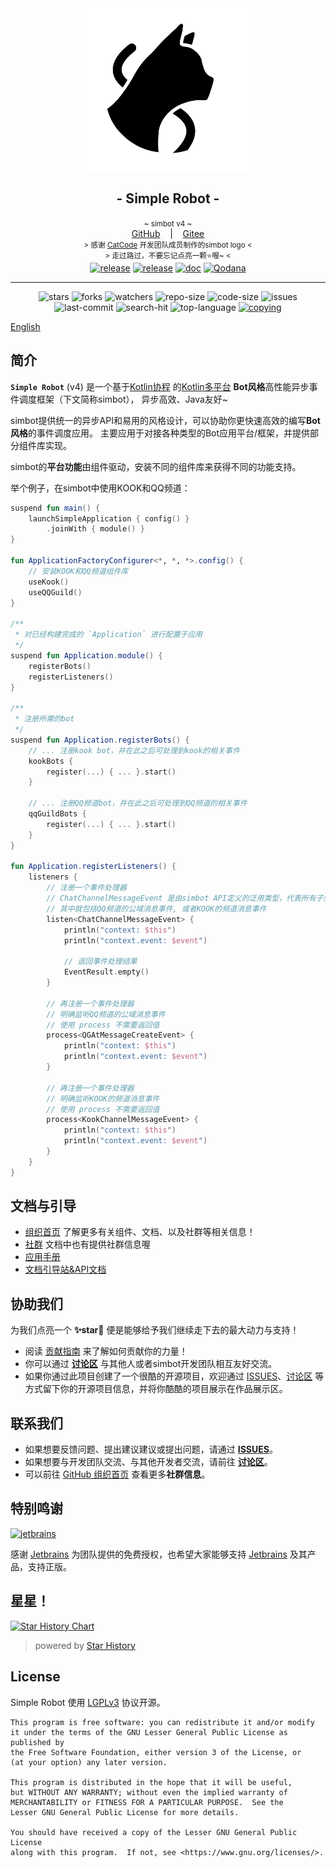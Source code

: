 <!--suppress HtmlDeprecatedAttribute -->
<div align="center">
<a href="https://simbot.forte.love/">
<picture>
  <source media="(prefers-color-scheme: dark)" srcset=".simbot/logo-dark.svg">
  <source media="(prefers-color-scheme: light)" srcset=".simbot/logo.svg">
  <img alt="simbot logo" src=".simbot/logo.svg" width="260" />
</picture>
</a>
<h2>
    - Simple Robot -
</h2>
<small>
        ~ simbot v4 ~      
</small>
<br>
    <span>
        <a href="https://github.com/simple-robot/simpler-robot" target="_blank">GitHub</a>
    </span> 
    &nbsp;&nbsp; | &nbsp;&nbsp;
    <span>
        <a href="https://gitee.com/simple-robot/simpler-robot" target="_blank">Gitee</a>
    </span> <br />
    <small> &gt; 感谢 <a href="https://github.com/ForteScarlet/CatCode" target="_blank">CatCode</a> 开发团队成员制作的simbot logo &lt; </small>
    <br>
    <small> &gt; 走过路过，不要忘记点亮一颗⭐喔~ &lt; </small> 
    <br>
   <a href="https://github.com/simple-robot/simpler-robot/releases/latest"><img alt="release" src="https://img.shields.io/github/v/release/simple-robot/simpler-robot" /></a>
<a href="https://repo1.maven.org/maven2/love/forte/simbot/simbot-api/" target="_blank">
  <img alt="release" src="https://img.shields.io/maven-central/v/love.forte.simbot/simbot-api" /></a>
<a href="https://simbot.forte.love" target="_blank">
  <img alt="doc" src="https://img.shields.io/badge/doc-simbot-brightgreen" /></a>
<a href="https://qodana.cloud/projects/p9mmM/reports/79Xen" target="_blank">
  <img alt="Qodana" src="https://github.com/simple-robot/simpler-robot/actions/workflows/qodana_code_quality.yml/badge.svg" /></a>
   <hr>
   <img alt="stars" src="https://img.shields.io/github/stars/simple-robot/simpler-robot" />
   <img alt="forks" src="https://img.shields.io/github/forks/simple-robot/simpler-robot" />
   <img alt="watchers" src="https://img.shields.io/github/watchers/simple-robot/simpler-robot" />
   <img alt="repo-size" src="https://img.shields.io/github/repo-size/simple-robot/simpler-robot" />
   <img alt="code-size" src="https://img.shields.io/github/languages/code-size/simple-robot/simpler-robot" />
   
   <img alt="issues" src="https://img.shields.io/github/issues-closed/simple-robot/simpler-robot?color=green" />
   <img alt="last-commit" src="https://img.shields.io/github/last-commit/simple-robot/simpler-robot" />
   <img alt="search-hit" src="https://img.shields.io/github/search/simple-robot/simpler-robot/simbot" />
   <img alt="top-language" src="https://img.shields.io/github/languages/top/simple-robot/simpler-robot" />
<a href="./COPYING"><img alt="copying" src="https://img.shields.io/github/license/simple-robot/simpler-robot" /></a>

<br>

</div>

[English](README_en.md)

## 简介

**`Simple Robot`** (v4) 是一个基于[Kotlin协程](https://github.com/Kotlin/kotlinx.coroutines)
的[Kotlin多平台](https://kotlinlang.org/docs/multiplatform.html)
**Bot风格**高性能异步事件调度框架（下文简称simbot），
异步高效、Java友好~

simbot提供统一的异步API和易用的风格设计，可以协助你更快速高效的编写**Bot风格**的事件调度应用。
主要应用于对接各种类型的Bot应用平台/框架，并提供部分组件库实现。

simbot的**平台功能**由组件驱动，安装不同的组件库来获得不同的功能支持。

举个例子，在simbot中使用KOOK和QQ频道：

```Kotlin
suspend fun main() {
    launchSimpleApplication { config() }
        .joinWith { module() }
}

fun ApplicationFactoryConfigurer<*, *, *>.config() {
    // 安装KOOK和QQ频道组件库
    useKook()
    useQQGuild()
}

/**
 * 对已经构建完成的 `Application` 进行配置于应用
 */
suspend fun Application.module() {
    registerBots()
    registerListeners()
}

/**
 * 注册所需的bot
 */
suspend fun Application.registerBots() {
    // ... 注册kook bot，并在此之后可处理到kook的相关事件
    kookBots {
        register(...) { ... }.start()
    }

    // ... 注册QQ频道bot，并在此之后可处理到QQ频道的相关事件
    qqGuildBots {
        register(...) { ... }.start()
    }
}

fun Application.registerListeners() {
    listeners {
        // 注册一个事件处理器
        // ChatChannelMessageEvent 是由simbot API定义的泛用类型，代表所有子频道消息事件
        // 其中就包括QQ频道的公域消息事件, 或者KOOK的频道消息事件
        listen<ChatChannelMessageEvent> {
            println("context: $this")
            println("context.event: $event")

            // 返回事件处理结果
            EventResult.empty()
        }

        // 再注册一个事件处理器
        // 明确监听QQ频道的公域消息事件
        // 使用 process 不需要返回值
        process<QGAtMessageCreateEvent> {
            println("context: $this")
            println("context.event: $event")
        }

        // 再注册一个事件处理器
        // 明确监听KOOK的频道消息事件
        // 使用 process 不需要返回值
        process<KookChannelMessageEvent> {
            println("context: $this")
            println("context.event: $event")
        }
    }
}
```

## 文档与引导

- [组织首页](https://github.com/simple-robot/) 了解更多有关组件、文档、以及社群等相关信息！
- [社群](https://simbot.forte.love/communities.html) 文档中也有提供社群信息喔
- [应用手册][doc-homepage]
- [文档引导站&API文档](https://docs.simbot.forte.love)

## 协助我们
为我们点亮一个 **✨star🌟** 便是能够给予我们继续走下去的最大动力与支持！

- 阅读 [贡献指南](docs/CONTRIBUTING_CN.md) 来了解如何贡献你的力量！ 
- 你可以通过 [**讨论区**][discussions] 与其他人或者simbot开发团队相互友好交流。
- 如果你通过此项目创建了一个很酷的开源项目，欢迎通过 [ISSUES][issues]、[讨论区][discussions]
  等方式留下你的开源项目信息，并将你酷酷的项目展示在作品展示区。

## 联系我们
- 如果想要反馈问题、提出建议建议或提出问题，请通过 [**ISSUES**][issues]。
- 如果想要与开发团队交流、与其他开发者交流，请前往 [**讨论区**][discussions]。
- 可以前往 [GitHub 组织首页](https://github.com/simple-robot/) 查看更多**社群信息**。


[pr]: https://github.com/simple-robot/simpler-robot/pulls
[issues]: https://github.com/simple-robot/simpler-robot/issues
[discussions]: https://github.com/orgs/simple-robot/discussions


## 特别鸣谢

<a href="https://www.jetbrains.com/?from=simpler-robot">
<img src="https://resources.jetbrains.com/storage/products/company/brand/logos/jetbrains.png" width="200" alt="jetbrains" />
</a>

感谢 [Jetbrains][jetbrains] 为团队提供的免费授权，也希望大家能够支持 [Jetbrains][jetbrains] 及其产品，支持正版。

[jetbrains]: https://www.jetbrains.com/?from=simpler-robot

## 星星！

[![Star History Chart](https://api.star-history.com/svg?repos=simple-robot/simpler-robot&type=Date)](https://star-history.com/#simple-robot/simpler-robot&Date)

> powered by [Star History](https://star-history.com)

## License

Simple Robot 使用 [LGPLv3](https://www.gnu.org/licenses/#LGPL) 协议开源。

```
This program is free software: you can redistribute it and/or modify
it under the terms of the GNU Lesser General Public License as published by 
the Free Software Foundation, either version 3 of the License, or
(at your option) any later version.

This program is distributed in the hope that it will be useful,
but WITHOUT ANY WARRANTY; without even the implied warranty of
MERCHANTABILITY or FITNESS FOR A PARTICULAR PURPOSE.  See the
Lesser GNU General Public License for more details.

You should have received a copy of the Lesser GNU General Public License 
along with this program.  If not, see <https://www.gnu.org/licenses/>.
```

[doc-homepage]: https://simbot.forte.love/
